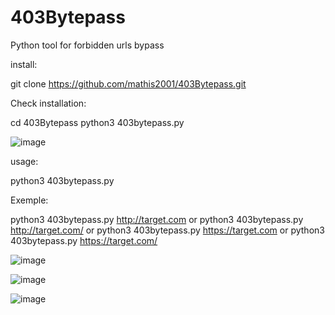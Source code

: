 # 403Bytepass

Python tool for forbidden urls bypass

install:

git clone https://github.com/mathis2001/403Bytepass.git

Check installation:

cd 403Bytepass
python3 403bytepass.py

![image](https://user-images.githubusercontent.com/40497633/160357047-4f1c3fa2-3266-4dc3-8b82-27b7f474629b.png)

usage:

python3 403bytepass.py <target>

Exemple:
 
python3 403bytepass.py http://target.com
or
python3 403bytepass.py http://target.com/
or
python3 403bytepass.py https://target.com
or
python3 403bytepass.py https://target.com/

  
![image](https://user-images.githubusercontent.com/40497633/160358945-dec9b05d-6573-477d-8856-283a69b4d4d1.png)

![image](https://user-images.githubusercontent.com/40497633/160359035-ea029ded-25c6-4630-b19c-af61edb9619d.png)

![image](https://user-images.githubusercontent.com/40497633/160359133-d68b3068-c478-4c60-a117-98afdfa3ee2e.png)
